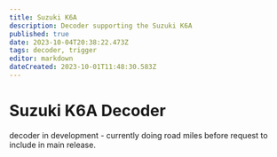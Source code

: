 ```yaml
---
title: Suzuki K6A
description: Decoder supporting the Suzuki K6A
published: true
date: 2023-10-04T20:38:22.473Z
tags: decoder, trigger
editor: markdown
dateCreated: 2023-10-01T11:48:30.583Z
---
```


# Suzuki K6A Decoder
decoder in development - currently doing road miles before request to include in main release.